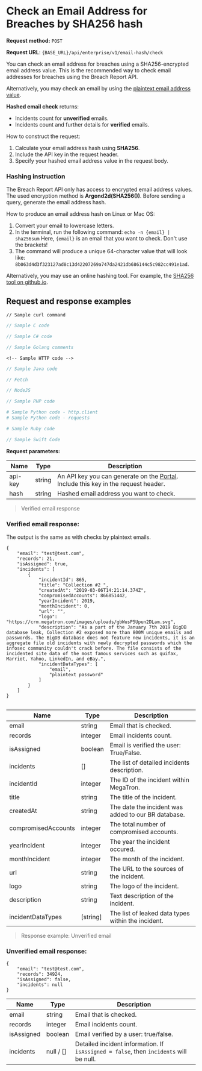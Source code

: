 # Check an Email Address for Breaches by SHA256 hash 

**Request method:** `POST`

**Request URL**: `{BASE_URL}/api/enterprise/v1/email-hash/check`

You can check an email address for breaches using a SHA256-encrypted email address value. This is  the recommended way to check email addresses for breaches using the Breach Report API.

Alternatively, you may check an email by using the [plaintext email address value](#plaintext-email-check). 

**Hashed email check** returns:
* Incidents count for **unverified** emails.
* Incidents count and further details for **verified** emails.

How to construct the request:
1. Calculate your email address hash using **SHA256**.
2. Include the API key in the request header.
3. Specify your hashed email address value in the request body.

### Hashing instruction
The Breach Report API only has access to encrypted email address values. The used encryption method is **Argond2d(SHA256(<email>))**.
Before sending a query, generate the email address hash.

How to produce an email address hash on Linux or Mac OS:
1. Convert your email to lowercase letters.
2. In the terminal, run the following command: `echo -n {email} | sha256sum`
Here, `{email}` is an email that you want to check. Don't use the brackets!
3. The command will produce a unique 64-character value that will look like: `8b063d4d3f323127ad8c13d42207269a747da2421db686144c5c982cc491e1ad`.

Alternatively, you may use an online hashing tool. For example, the [SHA256 tool on github.io](https://emn178.github.io/online-tools/sha256.html).

## Request and response examples

```shell
// Sample curl command

```

```c
// Sample C code
```

```csharp
// Sample C# code
```


```go
// Sample Golang comments
```

```http
<!-- Sample HTTP code --> 
```


```java
// Sample Java code
```

```javascript
// Fetch
```

```javascript
// NodeJS
```

```php
// Sample PHP code
```

```python
# Sample Python code - http.client
# Sample Python code - requests
```

```ruby
# Sample Ruby code 
```

```swift
// Sample Swift Code
```


**Request parameters:**

| Name | Type | Description |
| ------ | ------ | ------ |
| api-key | string | An API key you can generate on the [Portal](https://megatron.com/portal/user-api). Include this key in the request header. |
| hash | string | Hashed email address you want to check. |



> Verified email response

### Verified email response:
The output is the same as with checks by plaintext emails. 
```
{
    "email": "test@test.com",
    "records": 21,
    "isAssigned": true,
    "incidents": [
        {
            "incidentId": 865,
            "title": "Collection #2 ",
            "createdAt": "2019-03-06T14:21:14.374Z",
            "compromisedAccounts": 866851442,
            "yearIncident": 2019,
            "monthIncident": 0,
            "url": "",
            "logo": "https://crm.megatron.com/images/uploads/gbWusP5Upun2DLam.svg",
            "description": "As a part of the January 7th 2019 BigDB database leak, Collection #2 exposed more than 800M unique emails and passwords. The BigDB database does not feature new incidents, it is an aggregate file old incidents with newly decrypted passwords which the infosec community couldn't crack before. The file consists of the incidented site data of the most famous services such as quifax, Marriot, Yahoo, LinkedIn, and eBay.",
            "incidentDataTypes": [
                "email",
                "plaintext password"
            ]
        }
    ]
}
 
```
| Name | Type | Description |
| ------ | ------ | ------ |
| email | string | Email that is checked. |
| records | integer | Email incidents count. |
| isAssigned | boolean | Email is verified the user: True/False. |
| incidents | [] | The  list of detailed incidents description. |
| incidentId | integer | The ID of the incident within MegaTron. |
| title | string | The title of the incident. |
| createdAt| string | The date the incident was added to our BR database. |
| compromisedAccounts | integer | The total number of compromised accounts. |
| yearIncident | integer | The year the incident occured. |
| monthIncident | integer | The month of the incident. |
| url | string | The URL to the sources of the incident. |
| logo | string | The logo of the incident. |
| description | string | Text description of the incident. |
| incidentDataTypes| [string] | The list of leaked data types within the incident. |

> Response example: Unverified email

### Unverified email response:

```
{
    "email": "test@test.com",
    "records": 34924,
    "isAssigned": false,
    "incidents": null
}
```
| Name | Type | Description |
| ------ | ------ | ------ |
| email | string | Email that is checked. |
| records | integer | Email incidents count. |
| isAssigned | boolean | Email verified by a user: true/false. |
| incidents | null / [] | Detailed incident information. If `isAssigned = false`, then `incidents` will be null. |